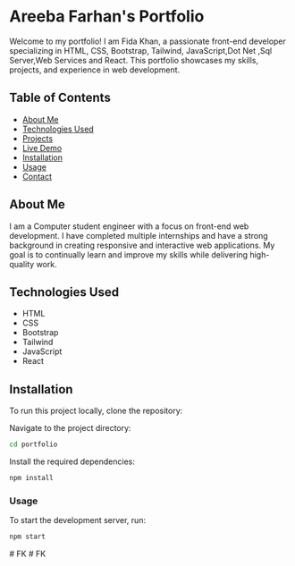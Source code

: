 # Areeba Farhan's Portfolio

Welcome to my portfolio! I am Fida Khan, a passionate front-end developer specializing in HTML, CSS, Bootstrap, Tailwind, JavaScript,Dot Net ,Sql Server,Web Services and React. This portfolio showcases my skills, projects, and experience in web development.

## Table of Contents

- [About Me](#about-me)
- [Technologies Used](#technologies-used)
- [Projects](#projects)
- [Live Demo](#live-demo)
- [Installation](#installation)
- [Usage](#usage)
- [Contact](#contact)

## About Me

I am a Computer student engineer  with a focus on front-end web development. I have completed multiple internships and have a strong background in creating responsive and interactive web applications. My goal is to continually learn and improve my skills while delivering high-quality work.

## Technologies Used

- HTML
- CSS
- Bootstrap
- Tailwind
- JavaScript
- React

## Installation

To run this project locally, clone the repository:



Navigate to the project directory:
```bash
cd portfolio
```

Install the required dependencies:
```bash
npm install
```

### Usage
To start the development server, run:
```bash
npm start
```
#   F K  
 #   F K  
 